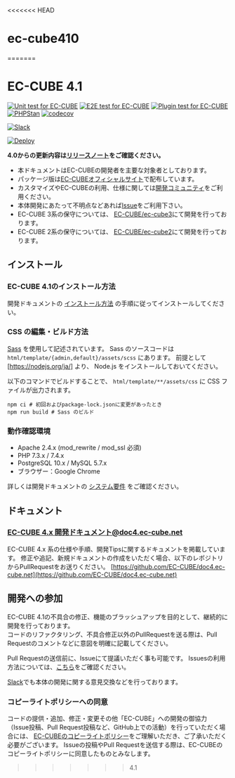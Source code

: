 <<<<<<< HEAD
# ec-cube410
=======
# EC-CUBE 4.1

[![Unit test for EC-CUBE](https://github.com/EC-CUBE/ec-cube/actions/workflows/unit-test.yml/badge.svg?branch=4.1)](https://github.com/EC-CUBE/ec-cube/actions/workflows/unit-test.yml)
[![E2E test for EC-CUBE](https://github.com/EC-CUBE/ec-cube/actions/workflows/e2e-test.yml/badge.svg?branch=4.1)](https://github.com/EC-CUBE/ec-cube/actions/workflows/e2e-test.yml)
[![Plugin test for EC-CUBE](https://github.com/EC-CUBE/ec-cube/actions/workflows/plugin-test.yml/badge.svg?branch=4.1)](https://github.com/EC-CUBE/ec-cube/actions/workflows/plugin-test.yml)
[![PHPStan](https://github.com/EC-CUBE/ec-cube/actions/workflows/phpstan.yml/badge.svg?branch=4.1)](https://github.com/EC-CUBE/ec-cube/actions/workflows/phpstan.yml)
[![codecov](https://codecov.io/gh/EC-CUBE/ec-cube/branch/4.1/graph/badge.svg?token=BhnPjjvfwd)](https://codecov.io/gh/EC-CUBE/ec-cube)

[![Slack](https://img.shields.io/badge/slack-join%5fchat-brightgreen.svg?style=flat)](https://join.slack.com/t/ec-cube/shared_invite/enQtNDA1MDYzNDQxMTIzLTY5MTRhOGQ2MmZhMjQxYTAwMmVlMDc5MDU2NjJlZmFiM2E3M2Q0M2Y3OTRlMGY4NTQzN2JiZDBkNmQwNTUzYzc)

[![Deploy](https://www.herokucdn.com/deploy/button.png)](https://heroku.com/deploy)

**4.0からの更新内容は[リリースノート](https://github.com/EC-CUBE/ec-cube/releases/tag/4.1.0)をご確認ください。**

+ 本ドキュメントはEC-CUBEの開発者を主要な対象者としております。
+ パッケージ版は[EC-CUBEオフィシャルサイト](https://www.ec-cube.net)で配布しています。
+ カスタマイズやEC-CUBEの利用、仕様に関しては[開発コミュニティ](https://xoops.ec-cube.net)をご利用ください。
+ 本体開発にあたって不明点などあれば[Issue](https://github.com/EC-CUBE/ec-cube/wiki/Issues%E3%81%AE%E5%88%A9%E7%94%A8%E6%96%B9%E6%B3%95)をご利用下さい。
+ EC-CUBE 3系の保守については、 [EC-CUBE/ec-cube3](https://github.com/EC-CUBE/ec-cube3/)にて開発を行っております。
+ EC-CUBE 2系の保守については、 [EC-CUBE/ec-cube2](https://github.com/EC-CUBE/ec-cube2/)にて開発を行っております。

## インストール

### EC-CUBE 4.1のインストール方法

開発ドキュメントの [インストール方法](https://doc4.ec-cube.net/quickstart/install) の手順に従ってインストールしてください。

### CSS の編集・ビルド方法

[Sass](https://sass-lang.com) を使用して記述されています。
Sass のソースコードは `html/template/{admin,default}/assets/scss` にあります。
前提として [https://nodejs.org/ja/] より、 Node.js をインストールしておいてください。

以下のコマンドでビルドすることで、 `html/template/**/assets/css` に CSS ファイルが出力されます。

```shell
npm ci # 初回およびpackage-lock.jsonに変更があったとき
npm run build # Sass のビルド
```

### 動作確認環境

* Apache 2.4.x (mod_rewrite / mod_ssl 必須)
* PHP 7.3.x / 7.4.x
* PostgreSQL 10.x / MySQL 5.7.x
* ブラウザー：Google Chrome

詳しくは開発ドキュメントの [システム要件](https://doc4.ec-cube.net/quickstart/requirement) をご確認ください。

## ドキュメント

### [EC-CUBE 4.x 開発ドキュメント@doc4.ec-cube.net](https://doc4.ec-cube.net/)


EC-CUBE 4.x 系の仕様や手順、開発Tipsに関するドキュメントを掲載しています。
修正や追記、新規ドキュメントの作成をいただく場合、以下のレポジトリからPullRequestをお送りください。
[https://github.com/EC-CUBE/doc4.ec-cube.net](https://github.com/EC-CUBE/doc4.ec-cube.net)

## 開発への参加

EC-CUBE 4.1の不具合の修正、機能のブラッシュアップを目的として、継続的に開発を行っております。  
コードのリファクタリング、不具合修正以外のPullRequestを送る際は、Pull Requestのコメントなどに意図を明確に記載してください。  

Pull Requestの送信前に、Issueにて提議いただく事も可能です。
Issuesの利用方法については、[こちら](https://github.com/EC-CUBE/ec-cube/wiki/Issues%E3%81%AE%E5%88%A9%E7%94%A8%E6%96%B9%E6%B3%95)をご確認ください。

[Slack](https://join.slack.com/t/ec-cube/shared_invite/enQtNDA1MDYzNDQxMTIzLTY5MTRhOGQ2MmZhMjQxYTAwMmVlMDc5MDU2NjJlZmFiM2E3M2Q0M2Y3OTRlMGY4NTQzN2JiZDBkNmQwNTUzYzc)でも本体の開発に関する意見交換などを行っております。



### コピーライトポリシーへの同意

コードの提供・追加、修正・変更その他「EC-CUBE」への開発の御協力（Issue投稿、Pull Request投稿など、GitHub上での活動）を行っていただく場合には、
[EC-CUBEのコピーライトポリシー](https://github.com/EC-CUBE/ec-cube/wiki/EC-CUBE%E3%81%AE%E3%82%B3%E3%83%94%E3%83%BC%E3%83%A9%E3%82%A4%E3%83%88%E3%83%9D%E3%83%AA%E3%82%B7%E3%83%BC)をご理解いただき、ご了承いただく必要がございます。
Issueの投稿やPull Requestを送信する際は、EC-CUBEのコピーライトポリシーに同意したものとみなします。
>>>>>>> 4.1
